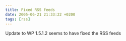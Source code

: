 ```yaml
---
title: Fixed RSS feeds
date: 2005-06-21 21:33:22 +0200
tags: [rss]
---
```


Update to WP 1.5.1.2 seems to have fixed the RSS feeds
